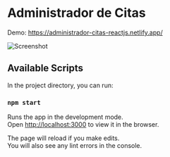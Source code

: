 # Administrador de Citas

Demo: https://administrador-citas-reactjs.netlify.app/

![Screenshot](https://i.imgur.com/s938MCa.png)

## Available Scripts

In the project directory, you can run:

### `npm start`

Runs the app in the development mode.<br />
Open [http://localhost:3000](http://localhost:3000) to view it in the browser.

The page will reload if you make edits.<br />
You will also see any lint errors in the console.